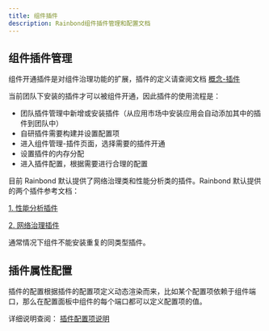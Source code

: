 ```yaml
---
title: 组件插件
description: Rainbond组件插件管理和配置文档
---
```


## 组件插件管理

组件开通插件是对组件治理功能的扩展，插件的定义请查阅文档 [概念-插件](use-manual/get-start/concept/plugin)

当前团队下安装的插件才可以被组件开通，因此插件的使用流程是：

- 团队插件管理中新增或安装插件（从应用市场中安装应用会自动添加其中的插件到团队中）
- 自研插件需要构建并设置配置项
- 进入组件管理-插件页面，选择需要的插件开通
- 设置插件的内存分配
- 进入插件配置，根据需要进行合理的配置

目前 Rainbond 默认提供了网络治理类和性能分析类的插件。Rainbond 默认提供的两个插件参考文档：

[1. 性能分析插件](use-manual/team-manage/plugin-manage/tcm-plugin)

[2. 网络治理插件](use-manual/team-manage/plugin-manage/mesh-plugin)

通常情况下组件不能安装重复的同类型插件。

## 插件属性配置

插件的配置根据插件的配置项定义动态渲染而来，比如某个配置项依赖于组件端口，那么在配置面板中组件的每个端口都可以定义配置项的值。

详细说明查阅： [插件配置项说明](use-manual/get-start/concept/plugin#插件配置项)
